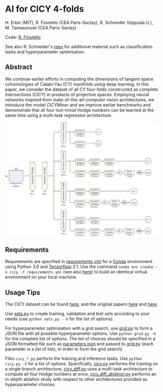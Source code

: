 # AI for CICY 4-folds

H. Erbin (MIT), R. Finotello (CEA Paris-Saclay), R. Schneider (Uppsala U.), M. Tamaazousti (CEA Paris-Saclay)

Code: [R. Finotello](https://thesfinox.github.io/)

See also R. Schneider's [repo](https://github.com/robin-schneider/cicy-fourfolds) for additional material such as classification tasks and hyperparameter optimisation.

## Abstract

We continue earlier efforts in computing the dimensions of tangent space cohomologies of Calabi-Yau (CY) manifolds using deep learning.
In this paper, we consider the dataset of all CY four-folds constructed as complete intersections (CICY) in products of projective spaces.
Employing neural networks inspired from state-of-the-art computer vision architectures, we introduce the model *CICYMiner* and we improve earlier benchmarks and demonstrate that all four non-trivial Hodge numbers can be learned at the same time using a multi-task regression architecture.

![](./inception_noatt.svg)

## Requirements

Requirements are specified in [requirements.yml](./requirements.yml) for a [Conda](https://www.anaconda.com/) environment using Python 3.6 and [Tensorflow](https://www.tensorflow.org/) 2.1.
Use the command `conda env create -n cicy -f requirements.yml` (see also [here](https://docs.conda.io/projects/conda/en/latest/user-guide/tasks/manage-environments.html#building-identical-conda-environments)) to build an identical virtual environment on your local machine.

## Usage Tips

The CICY dataset can be found [here](http://www-thphys.physics.ox.ac.uk/projects/CalabiYau/Cicy4folds/index.html), and the original papers [here](http://arxiv.org/abs/1303.1832) and [here](http://arxiv.org/abs/1405.2073).

Use [sets.py](./sets.py) to create training, validation and test sets according to your needs (use `python sets.py - h` for the list of options).

For hyperparameter optimisation with a grid search, use [grid.py](./grid.py) to form a JSON file with all possible hyperparameter options.
Use `python grid.py -h` for the complete list of options.
The list of choices should be specified in a JSON formatted file such as [parameters.json](./parameters.json) and passed to [grid.py](./grid.py) (each parameter is a list of lists, in order to form the grid search)

Files `cicy_*.py` perform the training and inference tasks.
Use `python cicy.py -h` for a list of options.
Specifically, [cicy.py](./cicy.py) performs the training on a single branch architecture, [cicy_diff.py](./cicy_diff.py) uses a multi-task architecture to compute all four Hodge numbers at once, [cicy_diff_ablation.py](./cicy_diff_ablation.py) performs an in-depth ablation study with respect to other architectures provided as hyperparameter choices.

